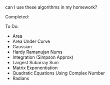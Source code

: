 can I use these algorithms in my homework?

Completed:

To Do:
* Area
* Area Under Curve
* Gaussian
* Hardy Ramanujan Nums
* Integration (Simpson Approx)
* Largest Subarray Sum
* Matrix Exponentiation
* Quadratic Equations Using Complex Number
* Radians
